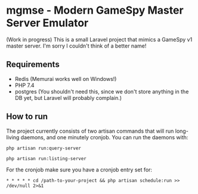 # mgmse - Modern GameSpy Master Server Emulator
(Work in progress)
This is a small Laravel project that mimics a GameSpy v1 master server. I'm sorry I couldn't think of a better name!

## Requirements
 - Redis (Memurai works well on Windows!)
 - PHP 7.4
 - postgres (You shouldn't need this, since we don't store anything in the DB yet, but Laravel will probably complain.)
 
## How to run
The project currently consists of two artisan commands that will run long-living daemons, and one minutely cronjob.
You can run the daemons with:

`php artisan run:query-server`

`php artisan run:listing-server`

For the cronjob make sure you have a cronjob entry set for:

`* * * * * cd /path-to-your-project && php artisan schedule:run >> /dev/null 2>&1`

